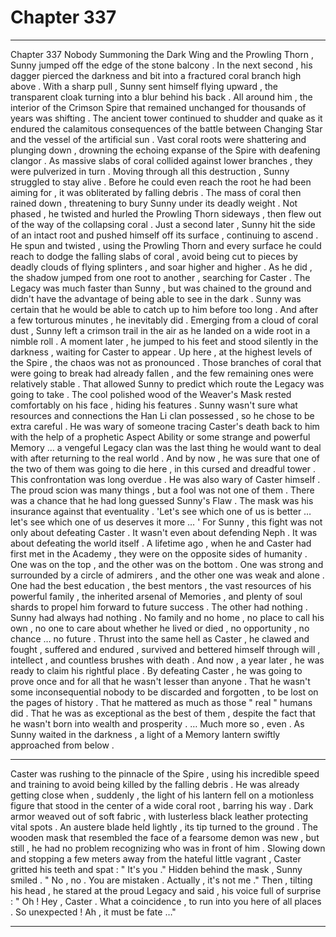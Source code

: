 
# Chapter 337


---

Chapter 337 Nobody
Summoning the Dark Wing and the Prowling Thorn , Sunny jumped off the edge of the stone balcony . In the next second , his dagger pierced the darkness and bit into a fractured coral branch high above . With a sharp pull , Sunny sent himself flying upward , the transparent cloak turning into a blur behind his back .
All around him , the interior of the Crimson Spire that remained unchanged for thousands of years was shifting . The ancient tower continued to shudder and quake as it endured the calamitous consequences of the battle between Changing Star and the vessel of the artificial sun .
Vast coral roots were shattering and plunging down , drowning the echoing expanse of the Spire with deafening clangor . As massive slabs of coral collided against lower branches , they were pulverized in turn .
Moving through all this destruction , Sunny struggled to stay alive .
Before he could even reach the root he had been aiming for , it was obliterated by falling debris . The mass of coral then rained down , threatening to bury Sunny under its deadly weight . Not phased , he twisted and hurled the Prowling Thorn sideways , then flew out of the way of the collapsing coral . Just a second later , Sunny hit the side of an intact root and pushed himself off its surface , continuing to ascend .
He spun and twisted , using the Prowling Thorn and every surface he could reach to dodge the falling slabs of coral , avoid being cut to pieces by deadly clouds of flying splinters , and soar higher and higher .
As he did , the shadow jumped from one root to another , searching for Caster .
The Legacy was much faster than Sunny , but was chained to the ground and didn't have the advantage of being able to see in the dark . Sunny was certain that he would be able to catch up to him before too long .
And after a few torturous minutes , he inevitably did .
Emerging from a cloud of coral dust , Sunny left a crimson trail in the air as he landed on a wide root in a nimble roll . A moment later , he jumped to his feet and stood silently in the darkness , waiting for Caster to appear .
Up here , at the highest levels of the Spire , the chaos was not as pronounced . Those branches of coral that were going to break had already fallen , and the few remaining ones were relatively stable . That allowed Sunny to predict which route the Legacy was going to take .
The cool polished wood of the Weaver's Mask rested comfortably on his face , hiding his features .
Sunny wasn't sure what resources and connections the Han Li clan possessed , so he chose to be extra careful . He was wary of someone tracing Caster's death back to him with the help of a prophetic Aspect Ability or some strange and powerful Memory … a vengeful Legacy clan was the last thing he would want to deal with after returning to the real world .
And by now , he was sure that one of the two of them was going to die here , in this cursed and dreadful tower .
This confrontation was long overdue .
He was also wary of Caster himself . The proud scion was many things , but a fool was not one of them . There was a chance that he had long guessed Sunny's Flaw .
The mask was his insurance against that eventuality .
'Let's see which one of us is better … let's see which one of us deserves it more … '
For Sunny , this fight was not only about defeating Caster . It wasn't even about defending Neph .
It was about defeating the world itself .
A lifetime ago , when he and Caster had first met in the Academy , they were on the opposite sides of humanity .
One was on the top , and the other was on the bottom .
One was strong and surrounded by a circle of admirers , and the other one was weak and alone . One had the best education , the best mentors , the vast resources of his powerful family , the inherited arsenal of Memories , and plenty of soul shards to propel him forward to future success .
The other had nothing .
Sunny had always had nothing . No family and no home , no place to call his own , no one to care about whether he lived or died , no opportunity , no chance … no future .
Thrust into the same hell as Caster , he clawed and fought , suffered and endured , survived and bettered himself through will , intellect , and countless brushes with death . And now , a year later , he was ready to claim his rightful place .
By defeating Caster , he was going to prove once and for all that he wasn't lesser than anyone . That he wasn't some inconsequential nobody to be discarded and forgotten , to be lost on the pages of history . That he mattered as much as those " real " humans did .
That he was as exceptional as the best of them , despite the fact that he wasn't born into wealth and prosperity .
… Much more so , even .
As Sunny waited in the darkness , a light of a Memory lantern swiftly approached from below .
***
Caster was rushing to the pinnacle of the Spire , using his incredible speed and training to avoid being killed by the falling debris . He was already getting close when , suddenly , the light of his lantern fell on a motionless figure that stood in the center of a wide coral root , barring his way .
Dark armor weaved out of soft fabric , with lusterless black leather protecting vital spots . An austere blade held lightly , its tip turned to the ground . The wooden mask that resembled the face of a fearsome demon was new , but still , he had no problem recognizing who was in front of him .
Slowing down and stopping a few meters away from the hateful little vagrant , Caster gritted his teeth and spat :
" It's you ."
Hidden behind the mask , Sunny smiled .
" No , no . You are mistaken . Actually , it's not me ."
Then , tilting his head , he stared at the proud Legacy and said , his voice full of surprise :
" Oh ! Hey , Caster . What a coincidence , to run into you here of all places . So unexpected ! Ah , it must be fate …"

---

